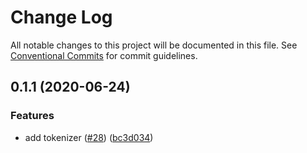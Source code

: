 # Change Log

All notable changes to this project will be documented in this file.
See [Conventional Commits](https://conventionalcommits.org) for commit guidelines.

## 0.1.1 (2020-06-24)


### Features

* add tokenizer ([#28](https://github.com/devdigital/utilz/issues/28)) ([bc3d034](https://github.com/devdigital/utilz/commit/bc3d03407c2c1a97d9ed50f874c88fba3d1d9f80))

